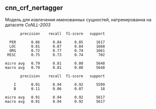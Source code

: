 ## cnn_crf_nertagger

Модель для извлечения именованных сущностей, натренированна на датасете *CoNLL-2003*


           precision    recall  f1-score   support

      PER       0.86      0.84      0.85      1617
      LOC       0.81      0.87      0.84      1668
      ORG       0.72      0.77      0.74      1661
     MISC       0.75      0.73      0.74       702

    micro avg   0.79      0.81      0.80      5648
    macro avg   0.79      0.81      0.80      5648

           precision    recall  f1-score   support

        I       0.91      0.94      0.92      5599
        B       0.11      0.06      0.07        18

    micro avg   0.91      0.94      0.92      5617
    macro avg   0.91      0.94      0.92      5617
